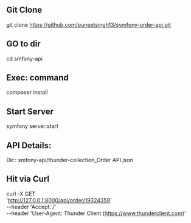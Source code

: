 ## Git Clone 
git clone https://github.com/puneetsingh13/symfony-order-api.git

## GO to dir
cd smfony-api

## Exec: command
composer install

## Start Server
symfony server:start

## API Details:
Dir:: smfony-api/thunder-collection_Order API.json

## Hit via Curl

curl -X GET \
  'http://127.0.0.1:8000/api/order/19324359' \
  --header 'Accept: */*' \
  --header 'User-Agent: Thunder Client (https://www.thunderclient.com)'





